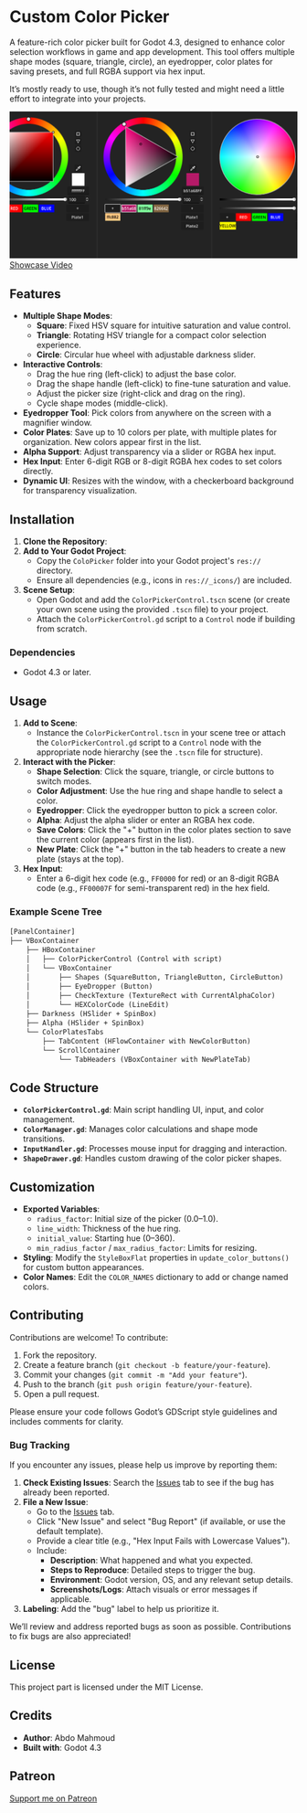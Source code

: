 # Custom Color Picker

A feature-rich color picker built for Godot 4.3, designed to enhance color selection workflows in game and app development. This tool offers multiple shape modes (square, triangle, circle), an eyedropper, color plates for saving presets, and full RGBA support via hex input.

It’s mostly ready to use, though it’s not fully tested and might need a little effort to integrate into your projects.

![Color Picker Screenshot](Screenshot.png)
[Showcase Video](https://youtu.be/c6Adz4VlqQE?feature=shared)
## Features

- **Multiple Shape Modes**:
  - **Square**: Fixed HSV square for intuitive saturation and value control.
  - **Triangle**: Rotating HSV triangle for a compact color selection experience.
  - **Circle**: Circular hue wheel with adjustable darkness slider.
- **Interactive Controls**:
  - Drag the hue ring (left-click) to adjust the base color.
  - Drag the shape handle (left-click) to fine-tune saturation and value.
  - Adjust the picker size (right-click and drag on the ring).
  - Cycle shape modes (middle-click).
- **Eyedropper Tool**: Pick colors from anywhere on the screen with a magnifier window.
- **Color Plates**: Save up to 10 colors per plate, with multiple plates for organization. New colors appear first in the list.
- **Alpha Support**: Adjust transparency via a slider or RGBA hex input.
- **Hex Input**: Enter 6-digit RGB or 8-digit RGBA hex codes to set colors directly.
- **Dynamic UI**: Resizes with the window, with a checkerboard background for transparency visualization.

## Installation

1. **Clone the Repository**:
2. **Add to Your Godot Project**:
   - Copy the `ColoPicker` folder into your Godot project's `res://` directory.
   - Ensure all dependencies (e.g., icons in `res://_icons/`) are included.
3. **Scene Setup**:
   - Open Godot and add the `ColorPickerControl.tscn` scene (or create your own scene using the provided `.tscn` file) to your project.
   - Attach the `ColorPickerControl.gd` script to a `Control` node if building from scratch.

### Dependencies
- Godot 4.3 or later.

## Usage

1. **Add to Scene**:
   - Instance the `ColorPickerControl.tscn` in your scene tree or attach the `ColorPickerControl.gd` script to a `Control` node with the appropriate node hierarchy (see the `.tscn` file for structure).
2. **Interact with the Picker**:
   - **Shape Selection**: Click the square, triangle, or circle buttons to switch modes.
   - **Color Adjustment**: Use the hue ring and shape handle to select a color.
   - **Eyedropper**: Click the eyedropper button to pick a screen color.
   - **Alpha**: Adjust the alpha slider or enter an RGBA hex code.
   - **Save Colors**: Click the "+" button in the color plates section to save the current color (appears first in the list).
   - **New Plate**: Click the "+" button in the tab headers to create a new plate (stays at the top).
3. **Hex Input**:
   - Enter a 6-digit hex code (e.g., `FF0000` for red) or an 8-digit RGBA code (e.g., `FF00007F` for semi-transparent red) in the hex field.

### Example Scene Tree
```plaintext
[PanelContainer]
├── VBoxContainer
    ├── HBoxContainer
    │   ├── ColorPickerControl (Control with script)
    │   └── VBoxContainer
    │       ├── Shapes (SquareButton, TriangleButton, CircleButton)
    │       ├── EyeDropper (Button)
    │       ├── CheckTexture (TextureRect with CurrentAlphaColor)
    │       └── HEXColorCode (LineEdit)
    ├── Darkness (HSlider + SpinBox)
    ├── Alpha (HSlider + SpinBox)
    └── ColorPlatesTabs
        ├── TabContent (HFlowContainer with NewColorButton)
        └── ScrollContainer
            └── TabHeaders (VBoxContainer with NewPlateTab)
```

## Code Structure

- **`ColorPickerControl.gd`**: Main script handling UI, input, and color management.
- **`ColorManager.gd`**: Manages color calculations and shape mode transitions.
- **`InputHandler.gd`**: Processes mouse input for dragging and interaction.
- **`ShapeDrawer.gd`**: Handles custom drawing of the color picker shapes.

## Customization

- **Exported Variables**:
  - `radius_factor`: Initial size of the picker (0.0–1.0).
  - `line_width`: Thickness of the hue ring.
  - `initial_value`: Starting hue (0–360).
  - `min_radius_factor` / `max_radius_factor`: Limits for resizing.
- **Styling**: Modify the `StyleBoxFlat` properties in `update_color_buttons()` for custom button appearances.
- **Color Names**: Edit the `COLOR_NAMES` dictionary to add or change named colors.

## Contributing

Contributions are welcome! To contribute:

1. Fork the repository.
2. Create a feature branch (`git checkout -b feature/your-feature`).
3. Commit your changes (`git commit -m "Add your feature"`).
4. Push to the branch (`git push origin feature/your-feature`).
5. Open a pull request.

Please ensure your code follows Godot’s GDScript style guidelines and includes comments for clarity.

### Bug Tracking

If you encounter any issues, please help us improve by reporting them:

1. **Check Existing Issues**: Search the [Issues](https://github.com/Unique-Digital-Resources/my-cusom-ui-controls-for-godot/issues) tab to see if the bug has already been reported.
2. **File a New Issue**:
   - Go to the [Issues](https://github.com/Unique-Digital-Resources/my-cusom-ui-controls-for-godot/issues) tab.
   - Click "New Issue" and select "Bug Report" (if available, or use the default template).
   - Provide a clear title (e.g., "Hex Input Fails with Lowercase Values").
   - Include:
     - **Description**: What happened and what you expected.
     - **Steps to Reproduce**: Detailed steps to trigger the bug.
     - **Environment**: Godot version, OS, and any relevant setup details.
     - **Screenshots/Logs**: Attach visuals or error messages if applicable.
3. **Labeling**: Add the "bug" label to help us prioritize it.

We’ll review and address reported bugs as soon as possible. Contributions to fix bugs are also appreciated!

## License

This project part is licensed under the MIT License.

## Credits

- **Author**: Abdo Mahmoud
- **Built with**: Godot 4.3

## Patreon
[Support me on Patreon](https://patreon.com/user?u=101292544)
